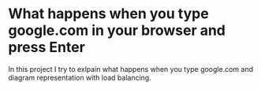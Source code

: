 # What happens when you type google.com in your browser and press Enter
In this project I try to exlpain what happens when you type google.com and diagram representation with load balancing.